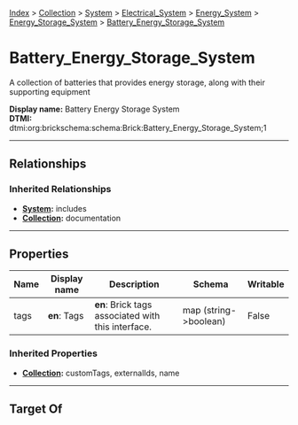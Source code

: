 [Index](../../../../../index.md) > [Collection](../../../../Collection.md) > [System](../../../System.md) > [Electrical_System](../../Electrical_System.md) > [Energy_System](../Energy_System.md) > [Energy_Storage_System](Energy_Storage_System.md) > [Battery_Energy_Storage_System](#)
# Battery_Energy_Storage_System

A collection of batteries that provides energy storage, along with their supporting equipment


**Display name:** Battery Energy Storage System<br />
**DTMI:** dtmi:org:brickschema:schema:Brick:Battery_Energy_Storage_System;1

---

## Relationships

### Inherited Relationships
* **[System](../../../System.md):** includes
* **[Collection](../../../../Collection.md):** documentation

---

## Properties

|Name|Display name|Description|Schema|Writable|
|-|-|-|-|-|
|tags|**en**: Tags|**en**: Brick tags associated with this interface.|map (string->boolean)|False|
### Inherited Properties
* **[Collection](../../../../Collection.md):** customTags, externalIds, name

---

## Target Of
